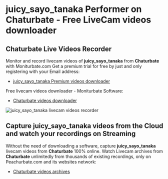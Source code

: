 # juicy_sayo_tanaka Performer on Chaturbate - Free LiveCam videos downloader

## Chaturbate Live Videos Recorder

Monitor and record livecam videos of **juicy_sayo_tanaka** from **Chaturbate** with Moniturbate.com
Get a premium trial for free by just and only registering with your Email address:
* [juicy_sayo_tanaka Premium videos downloader](https://moniturbate.com/request-demo-licence-key.html)

Free livecam videos downloader - Moniturbate Software:
* [Chaturbate videos downloader](https://moniturbate.com/moniturbate-download-software.html)

![juicy_sayo_tanaka livecam videos recorder](https://peachurnet.com/templates/moniturbate-software.png)


## Capture juicy_sayo_tanaka videos from the Cloud and watch your recordings on Streaming

Without the need of downloading a software, capture **juicy_sayo_tanaka** livecam videos from **Chaturbate** 100% online.
Watch Livecam archives from **Chaturbate** unlimitedly from thousands of existing recordings, only on Peachurbate.com and its websites network:
* [Chaturbate videos archives](https://peachurnet.com/)